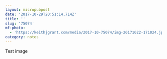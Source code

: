 ```yaml
---
layout: micropubpost
date: '2017-10-29T20:51:14.714Z'
title: ''
slug: '75074'
mf-photo:
  - 'https://keithjgrant.com/media/2017-10-75074/img-20171022-171024.jpg'
category: notes
---
```

Test image
